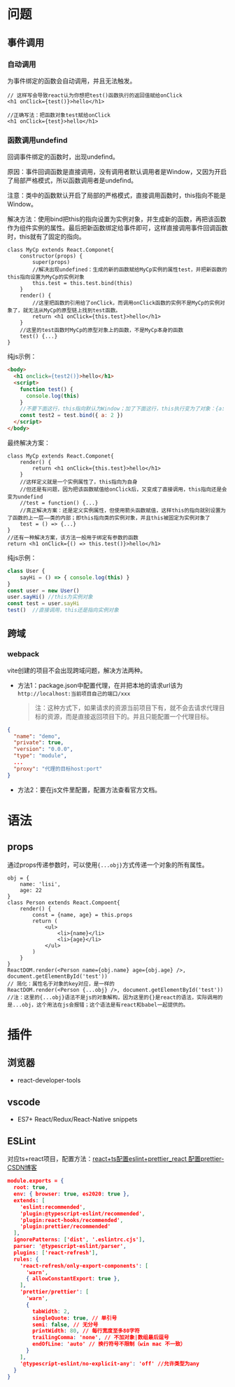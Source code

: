 # 问题

## 事件调用

### 自动调用

为事件绑定的函数会自动调用，并且无法触发。

~~~react
// 这样写会导致react认为你想把test()函数执行的返回值赋给onClick
<h1 onClick={test()}>hello</h1>

//正确写法：把函数对象test赋给onClick
<h1 onClick={test}>hello</h1>
~~~

### 函数调用undefind

回调事件绑定的函数时，出现undefind。

原因：事件回调函数是直接调用，没有调用者默认调用者是Window，又因为开启了局部严格模式，所以函数调用者是undefind。

注意：类中的函数默认开启了局部的严格模式，直接调用函数时，this指向不能是Window。

解决方法：使用bind把this的指向设置为实例对象，并生成新的函数，再把该函数作为组件实例的属性。最后把新函数绑定给事件即可，这样直接调用事件回调函数时，this就有了固定的指向。

~~~react
class MyCp extends React.Componet{
    constructor(props) {
        super(props)
        //解决出现undefined：生成的新的函数赋给MyCp实例的属性test，并把新函数的this指向设置为MyCp的实例对象
        this.test = this.test.bind(this)
    }
    render() {
        //这里把函数的引用给了onClick，而调用onClick函数的实例不是MyCp的实例对象了，就无法从MyCp的原型链上找到test函数。
        return <h1 onClick={this.test}>hello</h1>
    }
    //这里的test函数时MyCp的原型对象上的函数，不是MyCp本身的函数
    test() {...}
}
~~~
纯js示例：
~~~html
<body>
  <h1 onclick={test2()}>hello</h1>
  <script>
    function test() {
      console.log(this)
    }
    //不要下面这行，this指向默认为Window；加了下面这行，this执行变为了对象：{a: 2}
    const test2 = test.bind({ a: 2 })
  </script>
</body>
~~~

最终解决方案：

~~~react
class MyCp extends React.Componet{
    render() {
        return <h1 onClick={this.test}>hello</h1>
    }
    //这样定义就是一个实例属性了，this指向为自身
    //但还是有问题，因为把该函数赋值给onClick后，又变成了直接调用，this指向还是会变为undefind
    //test = function() {...}
    //真正解决方案：还是定义实例属性，但使用箭头函数赋值，这样this的指向就别设置为了函数的上一层——类的内部；即this指向类的实例对象，并且this被固定为实例对象了
    test = () => {...}
}
//还有一种解决方案，该方法一般用于绑定有参数的函数
return <h1 onClick={() => this.test()}>hello</h1>
~~~

纯js示例：

~~~js
class User {
    sayHi = () => { console.log(this) }
}
const user = new User()
user.sayHi() //this为实例对象
const test = user.sayHi
test()	//直接调用，this还是指向实例对象
~~~

## 跨域

### webpack

vite创建的项目不会出现跨域问题，解决方法两种。

- 方法1：package.json中配置代理，在并把本地的请求url该为`http://localhost:当前项目自己的端口/xxx`

	> 注：这种方式下，如果请求的资源当前项目下有，就不会去请求代理目标的资源，而是直接返回项目下的。并且只能配置一个代理目标。

~~~json
{
  "name": "demo",
  "private": true,
  "version": "0.0.0",
  "type": "module",
  ...
  "proxy": "代理的目标host:port"
}
~~~

- 方法2：要在js文件里配置，配置方法查看官方文档。

# 语法

## props

通过props传递参数时，可以使用`{...obj}`方式传递一个对象的所有属性。

~~~react
obj = {
    name: 'lisi',
    age: 22
}
class Person extends React.Compoent{
    render() {
        const = {name, age} = this.props
        return (
            <ul>
                <li>{name}</li>
				<li>{age}</li>
            </ul>
        )
    }
}
ReactDOM.render(<Person name={obj.name} age={obj.age} />, document.getElementById('test'))
// 简化：属性名于对象的key对应，是一样的
ReactDOM.render(<Person {...obj} />, document.getElementById('test'))
//注：这里的{...obj}语法不是js的对象解构，因为这里的{}是react的语法，实际调用的是...obj，这个用法在js会报错；这个语法是有react和babel一起提供的。
~~~

# 插件

## 浏览器

- react-developer-tools

## vscode

- ES7+ React/Redux/React-Native snippets

## ESLint

对应ts+react项目，配置方法：[react+ts配置eslint+prettier_react 配置prettier-CSDN博客](https://blog.csdn.net/baidu_38027860/article/details/131129381)

~~~json
module.exports = {
  root: true,
  env: { browser: true, es2020: true },
  extends: [
    'eslint:recommended',
    'plugin:@typescript-eslint/recommended',
    'plugin:react-hooks/recommended',
    'plugin:prettier/recommended'
  ],
  ignorePatterns: ['dist', '.eslintrc.cjs'],
  parser: '@typescript-eslint/parser',
  plugins: ['react-refresh'],
  rules: {
    'react-refresh/only-export-components': [
      'warn',
      { allowConstantExport: true },
    ],
    'prettier/prettier': [
      'warn',
      {
        tabWidth: 2,
        singleQuote: true, // 单引号
        semi: false, // 无分号
        printWidth: 80, // 每行宽度至多80字符
        trailingComma: 'none', // 不加对象|数组最后逗号
        endOfLine: 'auto' // 换行符号不限制（win mac 不一致）
      }
    ],
    '@typescript-eslint/no-explicit-any': 'off' //允许类型为any
  }
}
~~~

